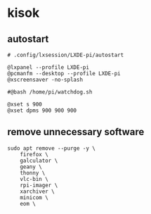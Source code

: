 # kisok

## autostart

```
# .config/lxsession/LXDE-pi/autostart

@lxpanel --profile LXDE-pi
@pcmanfm --desktop --profile LXDE-pi
@xscreensaver -no-splash

#@bash /home/pi/watchdog.sh

@xset s 900
@xset dpms 900 900 900
```

## remove unnecessary software

```
sudo apt remove --purge -y \
    firefox \
    galculator \
    geany \
    thonny \
    vlc-bin \
    rpi-imager \
    xarchiver \
    minicom \
    eom \
```

